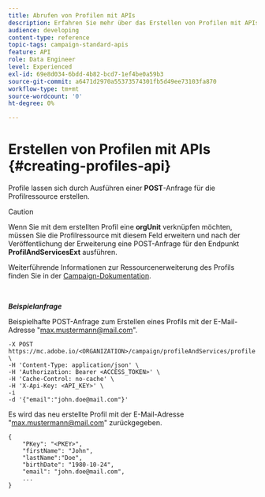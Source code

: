 ```yaml
---
title: Abrufen von Profilen mit APIs
description: Erfahren Sie mehr über das Erstellen von Profilen mit APIs.
audience: developing
content-type: reference
topic-tags: campaign-standard-apis
feature: API
role: Data Engineer
level: Experienced
exl-id: 69e8d034-6bdd-4b82-bcd7-1ef4be0a59b3
source-git-commit: a6471d2970a55373574301fb5d49ee73103fa870
workflow-type: tm+mt
source-wordcount: '0'
ht-degree: 0%

---
```


# Erstellen von Profilen mit APIs {#creating-profiles-api}

Profile lassen sich durch Ausführen einer **POST**-Anfrage für die Profilressource erstellen.

>[!CAUTION]
>
>Wenn Sie mit dem erstellten Profil eine <b>orgUnit</b> verknüpfen möchten, müssen Sie die Profilressource mit diesem Feld erweitern und nach der Veröffentlichung der Erweiterung eine POST-Anfrage für den Endpunkt <b>ProfilAndServicesExt</b> ausführen.
>
>Weiterführende Informationen zur Ressourcenerweiterung des Profils finden Sie in der <a href="https://helpx.adobe.com/de/campaign/standard/administration/using/organizational-units.html#partitioning-profiles">Campaign-Dokumentation</a>.

<br/>

***Beispielanfrage***

Beispielhafte POST-Anfrage zum Erstellen eines Profils mit der E-Mail-Adresse &quot;max.mustermann@mail.com&quot;.

```
-X POST https://mc.adobe.io/<ORGANIZATION>/campaign/profileAndServices/profile \
-H 'Content-Type: application/json' \
-H 'Authorization: Bearer <ACCESS_TOKEN>' \
-H 'Cache-Control: no-cache' \
-H 'X-Api-Key: <API_KEY>' \
-i
-d '{"email":"john.doe@mail.com"}'
```

Es wird das neu erstellte Profil mit der E-Mail-Adresse &quot;max.mustermann@mail.com&quot; zurückgegeben.

```
{
    "PKey": "<PKEY>",
    "firstName": "John",
    "lastName":"Doe",
    "birthDate": "1980-10-24",
    "email": "john.doe@mail.com",
    ...
}
```
